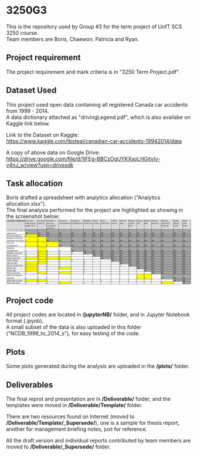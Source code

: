 # 3250G3
This is the repository used by Group #3 for the term project of UofT SCS 3250 course.  
Team members are Boris, Chaewon, Patricia and Ryan.

## Project requirement
The project requirement and mark criteria is in "3250 Term Project.pdf".

## Dataset Used
This project used open data containing all registered Canada car accidents from 1999 - 2014.  
A data dictionary attached as "drivingLegend.pdf", which is also availabe on Kaggle link below.

Link to the Dataset on Kaggle:  
https://www.kaggle.com/tbsteal/canadian-car-accidents-19942014/data

A copy of above data on Google Drive:  
https://drive.google.com/file/d/1iFEg-BBCzOgUYKXsoLHGitvIv-v4nJ_w/view?usp=drivesdk

## Task allocation
Boris drafted a spreadsheet with analytics allocation ("Analytics allocation.xlsx").  
The final analysis performed for the project are highlighted as showing in the screenshot below:
![img](plots/allocation.png)

## Project code
All project codes are located in __/jupyterNB/__ folder, and in Jupyter Notebook format (.ipynb).  
A small subset of the data is also uploaded in this folder ("NCDB_1999_to_2014_s"), for easy testing of the code.

## Plots
Some plots generated during the analysis are uploaded in the __/plots/__ folder.

## Deliverables
The final reprot and presentation are in __/Deliverable/__ folder, and the templates were moved in __/Deliverable/Template/__ folder.

There are two resources found on Internet (moved to __/Deliverable/Template/\_Supersede/__), one is a sample for thesis report, another for management briefing notes, just for reference. 

All the draft version and individual reports contributed by team members are moved to __/Deliverable/\_Supersede/__ folder.

